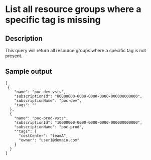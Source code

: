 # List all resource groups where a specific tag is missing

## Description
This query will return all resource groups where a specific tag is not present.

## Sample output
```
[
 {
    "name": "poc-dev-vsts",
    "subscriptionId": "00000000-0000-0000-0000-000000000000",
    "subscriptionName": "poc-dev",
    "tags": ""
  },
  {
    "name": "poc-prod-vsts",
    "subscriptionId": "10000000-0000-0000-0000-000000000000",
    "subscriptionName": "poc-prod",
    ""tags": {
      "costCenter": "teamA",
      "owner": "user1@domain.com"
    }
  }
]
```